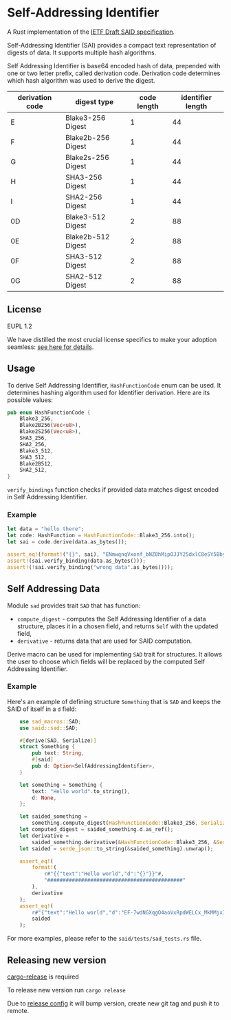 # Self-Addressing Identifier

A Rust implementation of the [IETF Draft SAID specification](https://weboftrust.github.io/ietf-said/draft-ssmith-said.html).

Self-Addressing Identifier (SAI) provides a compact text representation of digests of data.
It supports multiple hash algorithms.

Self Addressing Identifier is base64 encoded hash of data, prepended with
one or two letter prefix, called derivation code. Derivation code determines
which hash algorithm was used to derive the digest.

| derivation code| digest type 		| code length 	| identifier length	|
|---------------|-------------------|---------------|-------------------|
| E				| Blake3-256 Digest | 1				| 44 				|
| F 			| Blake2b-256 Digest| 1				| 44				|
| G				| Blake2s-256 Digest| 1				| 44				|
| H				| SHA3-256 Digest 	| 1				| 44				|
| I				| SHA2-256 Digest	| 1				| 44				|
| 0D			| Blake3-512 Digest | 2				| 88				|
| 0E			| Blake2b-512 Digest| 2				| 88				|
| 0F			| SHA3-512 Digest 	| 2				| 88				|
| 0G			| SHA2-512 Digest	| 2				| 88				|

## License

EUPL 1.2 

We have distilled the most crucial license specifics to make your adoption seamless: [see here for details](https://github.com/THCLab/licensing).

## Usage

To derive Self Addressing Identifier, `HashFunctionCode` enum can be used. It
determines hashing algorithm used for Identifier derivation. Here are its
possible values:

```rust
pub enum HashFunctionCode {
    Blake3_256,
    Blake2B256(Vec<u8>),
    Blake2S256(Vec<u8>),
    SHA3_256,
    SHA2_256,
    Blake3_512,
    SHA3_512,
    Blake2B512,
    SHA2_512,
}
```

`verify_bindings` function checks if provided data matches digest encoded in Self Addressing Identifier.

### Example
```rust
let data = "hello there";
let code: HashFunction = HashFunctionCode::Blake3_256.into();
let sai = code.derive(data.as_bytes());

assert_eq!(format!("{}", sai), "ENmwqnqVxonf_bNZ0hMipOJJY25dxlC8eSY5BbyMCfLJ");
assert!(sai.verify_binding(data.as_bytes()));
assert!(!sai.verify_binding("wrong data".as_bytes()));
```

## Self Addressing Data

Module `sad` provides trait `SAD` that has function:
- `compute_digest` - computes the Self Addressing Identifier of a data structure, places it in a chosen field, and returns `Self` with the updated field,
- `derivative` - returns data that are used for SAID computation.

Derive macro can be used for implementing `SAD` trait for structures. It allows the user to choose which fields will be replaced by the computed Self Addressing Identifier.
### Example
Here's an example of defining structure `Something` that is `SAD` and keeps the SAID of itself in a `d` field:

```rust
    use sad_macros::SAD;
    use said::sad::SAD;

    #[derive(SAD, Serialize)]
    struct Something {
        pub text: String,
        #[said]
        pub d: Option<SelfAddressingIdentifier>,
    }

    let something = Something {
        text: "Hello world".to_string(),
        d: None,
    };

    let saided_something =
        something.compute_digest(HashFunctionCode::Blake3_256, SerializationFormats::JSON);
    let computed_digest = saided_something.d.as_ref();
    let derivative =
        saided_something.derivative(&HashFunctionCode::Blake3_256, &SerializationFormats::JSON);
    let saided = serde_json::to_string(&saided_something).unwrap();

    assert_eq!(
        format!(
            r#"{{"text":"Hello world","d":"{}"}}"#,
            "############################################"
        ),
        derivative
    );
    assert_eq!(
        r#"{"text":"Hello world","d":"EF-7wdNGXqgO4aoVxRpdWELCx_MkMMjx7aKg9sqzjKwI"}"#,
        saided
    );
```
For more examples, please refer to the `said/tests/sad_tests.rs` file.

## Releasing new version
[cargo-release](https://github.com/crate-ci/cargo-release) is required

To release new version run `cargo release`

Due to [release config](./release.toml) it will bump version, create new git tag
and push it to remote.
